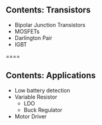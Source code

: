 ## Contents: Transistors

- Bipolar Junction Transistors
- MOSFETs
- Darlington Pair
- IGBT

====

## Contents: Applications

- Low battery detection
- Variable Resistor
  - LDO
  - Buck Regulator
- Motor Driver
